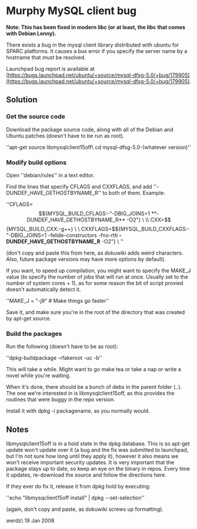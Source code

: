 # Murphy MySQL client bug

**Note: This has been fixed in modern libc (or at least, the libc that comes with Debian Lenny).**

There exists a bug in the mysql client library distributed with ubuntu for SPARC platforms. It causes a bus error if you specify the server name by a hostname that must be resolved.

Launchpad bug report is available at [https://bugs.launchpad.net/ubuntu/+source/mysql-dfsg-5.0/+bug/179905](https://bugs.launchpad.net/ubuntu/+source/mysql-dfsg-5.0/+bug/179905).

## Solution

### Get the source code

Download the package source code, along with all of the Debian and Ubuntu patches (doesn't have to be run as root).

''apt-get source libmysqlclient15off\\
cd mysql-dfsg-5.0-(whatever version)''

### Modify build options

Open ''debian/rules'' in a text editor.

Find the lines that specify CFLAGS and CXXFLAGS, and add ''-DUNDEF_HAVE_GETHOSTBYNAME_R'' to both of them. Example:

''CFLAGS=$${MYSQL_BUILD_CFLAGS:-"-DBIG_JOINS=1 **-DUNDEF_HAVE_GETHOSTBYNAME_R** -O2"} \ \\
CXX=$${MYSQL_BUILD_CXX:-g++} \ \\
CXXFLAGS=$${MYSQL_BUILD_CXXFLAGS:-"-DBIG_JOINS=1 -felide-constructors -fno-rtti **-DUNDEF_HAVE_GETHOSTBYNAME_R** -O2"} \ ''

(don't copy and paste this from here, as dokuwiki adds weird characters. Also, future package versions may have more options by default).

If you want, to speed up compilation, you might want to specify the MAKE_J value (to specify the number of jobs that will run at once. Usually set to the number of system cores + 1), as for some reason the bit of script provied doesn't automatically detect it.

''MAKE_J = "-j9" # Make things go faster''

Save it, and make sure you're in the root of the directory that was created by apt-get source.

### Build the packages

Run the following (doesn't have to be as root):

''dpkg-buildpackage -rfakeroot -uc -b''

This will take a while. Might want to go make tea or take a nap or write a novel while you're waiting.

When it's done, there should be a bunch of debs in the parent folder (..). The one we're interested in is libmysqlclient15off, as this provides the routines that were buggy in the repo version.

Install it with dpkg -i packagename, as you normally would.

## Notes

libmysqlclient15off is in a hold state in the dpkg database. This is so apt-get update won't update over it (a bug and the fix was submitted to launchpad, but I'm not sure how long until they apply it), however it also means we won't receive important security updates. It is very important that the package stays up to date, so keep an eye on the binary in repos. Every time it updates, re-download the source and follow the directions here.

If they ever do fix it, release it from dpkg hold by executing:

''echo "libmysqclient15off install" | dpkg --set-selection''

(again, don't copy and paste, as dokuwiki screws up formatting).


werdz\\
19 Jan 2008

